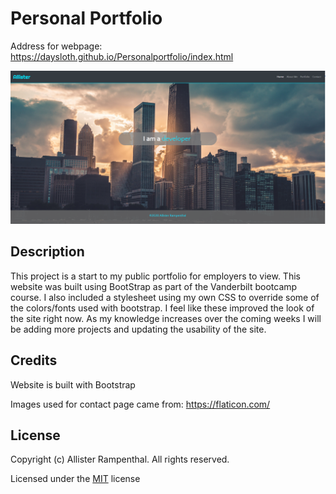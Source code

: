 # Personal Portfolio
Address for webpage: https://daysloth.github.io/Personalportfolio/index.html

![Image of Webpage](./assets/img/readme-img.PNG)

## Description 

This project is a start to my public portfolio for employers to view. This website was built using BootStrap as part of the Vanderbilt bootcamp course. I also included a stylesheet using my own CSS to override some of the colors/fonts used with bootstrap. I feel like these improved the look of the site right now. As my knowledge increases over the coming weeks I will be adding more projects and updating the usability of the site.  

## Credits

Website is built with Bootstrap

Images used for contact page came from: https://flaticon.com/

## License

Copyright (c) Allister Rampenthal. All rights reserved.

Licensed under the [MIT](https://choosealicense.com/licenses/mit/) license
